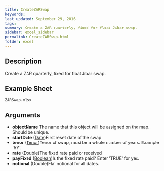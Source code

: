 ```yaml
---
title: CreateZARSwap
keywords:
last_updated: September 29, 2016
tags:
summary: Create a ZAR quarterly, fixed for float Jibar swap.
sidebar: excel_sidebar
permalink: CreateZARSwap.html
folder: excel
---
```


## Description
Create a ZAR quarterly, fixed for float Jibar swap.

<!--HUMAN EDIT START-->

<!--## Details-->

<!--HUMAN EDIT END-->

## Example Sheet

    ZARSwap.xlsx

## Arguments

* **objectName** The name that this object will be assigned on the map. Should be unique.
* **startDate** ([Date](Date.html))First reset date of the swap
* **tenor** ([Tenor](Tenor.html))Tenor of swap, must be a whole number of years.  Example '5Y'.
* **rate** (Double)The fixed rate paid or received
* **payFixed** ([Boolean](Boolean.html))Is the fixed rate paid? Enter 'TRUE' for yes.
* **notional** (Double)Flat notional for all dates.

<!--HUMAN EDIT START-->

<!--## Validation-->

<!--HUMAN EDIT END-->

